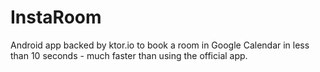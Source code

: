 # InstaRoom

Android app backed by ktor.io to book a room in Google Calendar in less than 10 seconds - much faster than using the official app.
